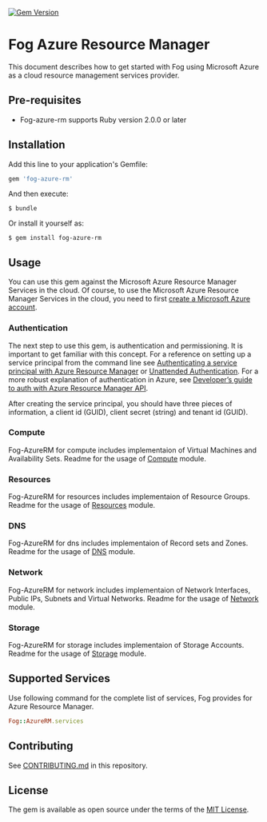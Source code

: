 [![Gem Version](https://badge.fury.io/rb/fog-azure-rm.svg)](https://badge.fury.io/rb/fog-azure-rm)

# Fog Azure Resource Manager

This document describes how to get started with Fog using Microsoft Azure as a cloud resource management services provider.

## Pre-requisites

* Fog-azure-rm supports Ruby version 2.0.0 or later

## Installation

Add this line to your application's Gemfile:

```ruby
gem 'fog-azure-rm'
```

And then execute:

    $ bundle

Or install it yourself as:

    $ gem install fog-azure-rm
    
    
## Usage

You can use this gem against the Microsoft Azure Resource Manager Services in the cloud. Of course, to use the Microsoft Azure Resource Manager Services in the cloud, you need to first [create a Microsoft Azure account](http://www.azure.com/en-us/pricing/free-trial/).


### Authentication

The next step to use this gem, is authentication and permissioning. It is important to get familiar with this concept. For a reference on setting up a service principal from the command line see
[Authenticating a service principal with Azure Resource Manager](http://aka.ms/cli-service-principal) or
[Unattended Authentication](http://aka.ms/auth-unattended). For a more robust explanation of authentication in Azure,
see [Developer’s guide to auth with Azure Resource Manager API](http://aka.ms/arm-auth-dev-guide).

After creating the service principal, you should have three pieces of information, a client id (GUID), client secret
(string) and tenant id (GUID).

### Compute

  Fog-AzureRM for compute includes implementaion of Virtual Machines and Availability Sets. Readme for the usage of [Compute](https://github.com/fog/fog-azure-rm/blob/master/lib/fog/azurerm/docs/compute.md) module.

### Resources

  Fog-AzureRM for resources includes implementaion of Resource Groups. Readme for the usage of [Resources](https://github.com/fog/fog-azure-rm/blob/master/lib/fog/azurerm/docs/resources.md) module.

### DNS

  Fog-AzureRM for dns includes implementaion of Record sets and Zones. Readme for the usage of [DNS](https://github.com/fog/fog-azure-rm/blob/master/lib/fog/azurerm/docs/dns.md) module.

### Network

  Fog-AzureRM for network includes implementaion of Network Interfaces, Public IPs, Subnets and Virtual Networks. Readme for the usage of [Network](https://github.com/fog/fog-azure-rm/blob/master/lib/fog/azurerm/docs/network.md) module.

### Storage

  Fog-AzureRM for storage includes implementaion of Storage Accounts. Readme for the usage of [Storage](https://github.com/fog/fog-azure-rm/blob/master/lib/fog/azurerm/docs/storage.md) module.
  
## Supported Services

Use following command for the complete list of services, Fog provides for Azure Resource Manager.

```ruby
Fog::AzureRM.services
```

  
## Contributing

See [CONTRIBUTING.md](https://github.com/fog/fog-azure-rm/blob/master/CONTRIBUTING.md) in this repository.

## License

The gem is available as open source under the terms of the [MIT License](http://opensource.org/licenses/MIT).





